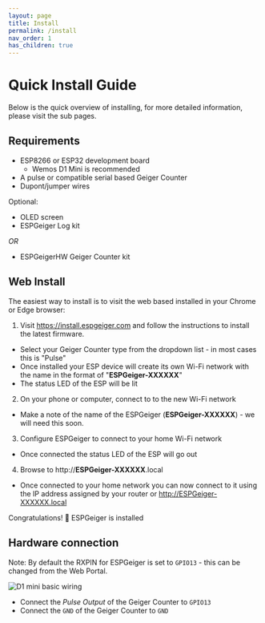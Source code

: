 ```yaml
---
layout: page
title: Install
permalink: /install
nav_order: 1
has_children: true
---
```


# Quick Install Guide

Below is the quick overview of installing, for more detailed information, please visit the sub pages.

## Requirements

- ESP8266 or ESP32 development board
  - Wemos D1 Mini is recommended
- A pulse or compatible serial based Geiger Counter
- Dupont/jumper wires

Optional:

- OLED screen
- ESPGeiger Log kit

_OR_

- ESPGeigerHW Geiger Counter kit

## Web Install

The easiest way to install is to visit the web based installed in your Chrome or Edge browser:

1. Visit <https://install.espgeiger.com> and follow the instructions to install the latest firmware.
  - Select your Geiger Counter type from the dropdown list - in most cases this is "Pulse"
  - Once installed your ESP device will create its own Wi-Fi network with the name in the format of "**ESPGeiger-XXXXXX**"
  - The status LED of the ESP will be lit
2. On your phone or computer, connect to to the new Wi-Fi network
  - Make a note of the name of the ESPGeiger (**ESPGeiger-XXXXXX**) - we will need this soon.
3. Configure ESPGeiger to connect to your home Wi-Fi network
  - Once connected the status LED of the ESP will go out
4. Browse to http://**ESPGeiger-XXXXXX**.local
  - Once connected to your home network you can now connect to it using the IP address assigned by your router or http://ESPGeiger-XXXXXX.local

Congratulations! 🎉 ESPGeiger is installed

## Hardware connection

Note: By default the RXPIN for ESPGeiger is set to `GPIO13` - this can be changed from the Web Portal.

<img src="/img/D1mini-basicwiring.png" title="D1 mini basic wiring">

- Connect the *Pulse Output* of the Geiger Counter to `GPIO13`
- Connect the `GND` of the Geiger Counter to `GND`
